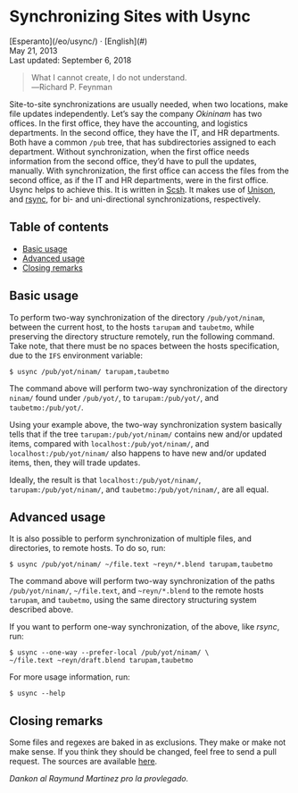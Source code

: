 Synchronizing Sites with Usync
==============================

<div class="center">[Esperanto](/eo/usync/) · [English](#)</div>
<div class="center">May 21, 2013</div>
<div class="center">Last updated: September 6, 2018</div>

>What I cannot create, I do not understand.<br>
>―Richard P. Feynman

Site-to-site synchronizations are usually needed, when two locations, make file updates
independently. Let’s say the company _Okininam_ has two offices. In the first office, they have the
accounting, and logistics departments. In the second office, they have the IT, and HR
departments. Both have a common `/pub` tree, that has subdirectories assigned to each
department. Without synchronization, when the first office needs information from the second office,
they’d have to pull the updates, manually. With synchronization, the first office can access the
files from the second office, as if the IT and HR departments, were in the first office. Usync helps
to achieve this. It is written in [Scsh](https://www.scsh.net). It makes use of
[Unison](http://www.cis.upenn.edu/~bcpierce/unison/), and [rsync](http://rsync.samba.org/), for bi-
and uni-directional synchronizations, respectively.


Table of contents
-----------------

- [Basic usage](#basicusage)
- [Advanced usage](#advancedusage)
- [Closing remarks](#closing)


<a name="basicusage"></a> Basic usage
-------------------------------------

To perform two-way synchronization of the directory `/pub/yot/ninam`, between the current host, to
the hosts `tarupam` and `taubetmo`, while preserving the directory structure remotely, run the
following command. Take note, that there must be no spaces between the hosts specification, due to
the `IFS` environment variable:

    $ usync /pub/yot/ninam/ tarupam,taubetmo

The command above will perform two-way synchronization of the directory `ninam/` found under
`/pub/yot/`, to `tarupam:/pub/yot/`, and `taubetmo:/pub/yot/`.

Using your example above, the two-way synchronization system basically tells that if the tree
`tarupam:/pub/yot/ninam/` contains new and/or updated items, compared with
`localhost:/pub/yot/ninam/`, and `localhost:/pub/yot/ninam/` also happens to have new and/or updated
items, then, they will trade updates.

Ideally, the result is that `localhost:/pub/yot/ninam/`, `tarupam:/pub/yot/ninam/`, and
`taubetmo:/pub/yot/ninam/`, are all equal.


<a name="advancedusage"></a> Advanced usage
-------------------------------------------

It is also possible to perform synchronization of multiple files, and directories, to remote
hosts. To do so, run:

    $ usync /pub/yot/ninam/ ~/file.text ~reyn/*.blend tarupam,taubetmo

The command above will perform two-way synchronization of the paths `/pub/yot/ninam/`,
`~/file.text`, and `~reyn/*.blend` to the remote hosts `tarupam`, and `taubetmo`, using the same
directory structuring system described above.

If you want to perform one-way synchronization, of the above, like _rsync_, run:

    $ usync --one-way --prefer-local /pub/yot/ninam/ \
    ~/file.text ~reyn/draft.blend tarupam,taubetmo

For more usage information, run:

    $ usync --help


<a name="closing"></a> Closing remarks
--------------------------------------

Some files and regexes are baked in as exclusions. They make or make not make sense. If you think
they should be changed, feel free to send a pull request. The sources are
available [here](https://github.com/ebzzry/usync).

_Dankon al Raymund Martinez pro la provlegado._
